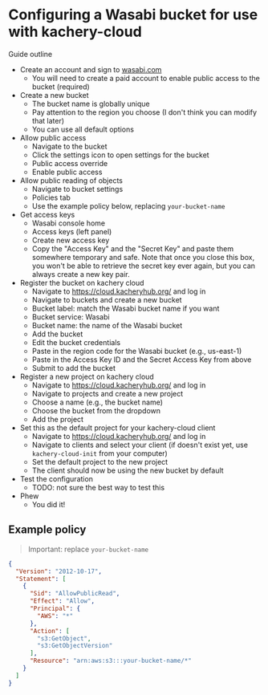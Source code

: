 # Configuring a Wasabi bucket for use with kachery-cloud

Guide outline

* Create an account and sign to [wasabi.com](https://wasabi.com/)
    - You will need to create a paid account to enable public access to the bucket (required)
* Create a new bucket
    - The bucket name is globally unique
    - Pay attention to the region you choose (I don't think you can modify that later)
    - You can use all default options
* Allow public access
    - Navigate to the bucket
    - Click the settings icon to open settings for the bucket
    - Public access override
    - Enable public access
* Allow public reading of objects
    - Navigate to bucket settings
    - Policies tab
    - Use the example policy below, replacing `your-bucket-name`
* Get access keys
    - Wasabi console home
    - Access keys (left panel)
    - Create new access key
    - Copy the "Access Key" and the "Secret Key" and paste them somewhere temporary and safe. Note that once you close this box, you won't be able to retrieve the secret key ever again, but you can always create a new key pair.
* Register the bucket on kachery cloud
    - Navigate to https://cloud.kacheryhub.org/ and log in
    - Navigate to buckets and create a new bucket
    - Bucket label: match the Wasabi bucket name if you want
    - Bucket service: Wasabi
    - Bucket name: the name of the Wasabi bucket
    - Add the bucket
    - Edit the bucket credentials
    - Paste in the region code for the Wasabi bucket (e.g., us-east-1)
    - Paste in the Access Key ID and the Secret Access Key from above
    - Submit to add the bucket
* Register a new project on kachery cloud
    - Navigate to https://cloud.kacheryhub.org/ and log in
    - Navigate to projects and create a new project
    - Choose a name (e.g., the bucket name)
    - Choose the bucket from the dropdown
    - Add the project
* Set this as the default project for your kachery-cloud client
    - Navigate to https://cloud.kacheryhub.org/ and log in
    - Navigate to clients and select your client (if doesn't exist yet, use `kachery-cloud-init` from your computer)
    - Set the default project to the new project
    - The client should now be using the new bucket by default
* Test the configuration
    - TODO: not sure the best way to test this
* Phew
    - You did it!

## Example policy

> Important: replace `your-bucket-name`

```json
{
  "Version": "2012-10-17",
  "Statement": [
    {
      "Sid": "AllowPublicRead",
      "Effect": "Allow",
      "Principal": {
        "AWS": "*"
      },
      "Action": [
        "s3:GetObject",
        "s3:GetObjectVersion"
      ],
      "Resource": "arn:aws:s3:::your-bucket-name/*"
    }
  ]
}
```